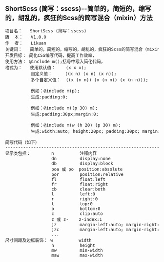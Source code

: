 
ShortScss (简写：sscss)--简单的，简短的，缩写的，胡乱的，疯狂的Scss的简写混合（mixin）方法
----------------------------------------------------------------------------
<pre>
项目名：   ShortScss (简写：sscss)
版  本：   V1.0.0
作  者：   Likuan
关键词：   简单的，简短的，缩写的，胡乱的，疯狂的Scss的简写混合（mixin）方法。
开发目标： 简化CSS编写代码，提高工作效率，
使用方法： @include m();括号中写入简化代码，
格式为：   使用默认值：    (x x x);
          自定义值：     ((x n) (x n) (x n));
          多个自定义值：  ((x (n n)) (x (n n)) (x (n n)));

          例如：@include m(p);
          生成:padding:0;

          例如：@include m((p 30) m);
          生成:padding:30px;margin:0;

          例如：@include m(w (h 20) (p 30) m);
          生成:width:auto; height:20px; padding:30px; margin:0;

简写代码（如下）
----------------------------------------------------------------------------
显示类包括：        n          注释内容
                  dn         display:none
                  db         display:block
                  poa 或 po  position:absolute
                  por        position:relative
                  fl         float:left
                  fr         float:right
                  cb         clear:both
                  l          left:0
                  r          right:0
                  t          top:0
                  b          bottom:0
                  c          clip:auto
                  z 或 z-    z-index:1
                  jz         margin-left:auto; margin-right:auto
                  jzc        margin-left:auto; margin-right:auto; text-align:center
                  ...
尺寸间距及边框装饰： w          width
                  h          height
                  mw         min-width
                  maw        max-width
</pre>